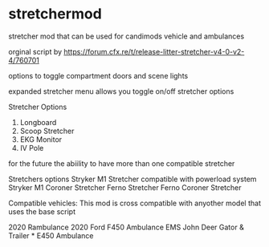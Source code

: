 # stretchermod
stretcher mod that can be used for candimods vehicle and ambulances

orginal script by https://forum.cfx.re/t/release-litter-stretcher-v4-0-v2-4/760701

options to toggle compartment doors and scene lights

expanded stretcher menu allows you toggle on/off stretcher options 

Stretcher Options 
1. Longboard
2. Scoop Stretcher 
3. EKG Monitor 
4. IV Pole


for the future the abiility to have more than one compatible stretcher 

Stretchers options
Stryker M1 Stretcher compatible with  powerload system
Stryker M1 Coroner Stretcher
Ferno Stretcher
Ferno Coroner Stretcher 

Compatible vehicles:
This mod is cross compatible with anyother model that uses the base script 

2020 Rambulance
2020 Ford F450 Ambulance
EMS John Deer Gator & Trailer *
E450 Ambulance
